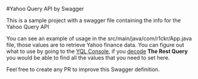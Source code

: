 #Yahoo Query API by Swagger 

This is a sample project with a swagger file containing the info for the Yahoo Query API

You can see an example of usage in the src/main/java/com/r1ckr/App.java file, those values are to retrieve Yahoo finance data. 
You can figure out what to use by going to the [YQL Console](https://developer.yahoo.com/yql/console/?q=show%20tables&env=store://datatables.org/alltableswithkeys#h=select+*+from+yahoo.finance.quote+where+symbol+in+(%22YHOO%22%2C%22AAPL%22%2C%22GOOG%22%2C%22MSFT%22)),
if you [decode](https://meyerweb.com/eric/tools/dencoder/) **The Rest Query** you would be able to find all the values that you need to set here.

Feel free to create any PR to improve this Swagger definition. 